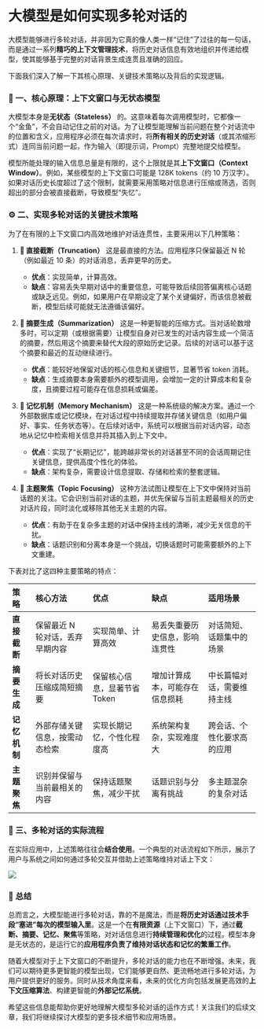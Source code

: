 # 大模型是如何实现多轮对话的

大模型能够进行多轮对话，并非因为它真的像人类一样“记住”了过往的每一句话，而是通过一系列**精巧的上下文管理技术**，将历史对话信息有效地组织并传递给模型，使其能够基于完整的对话背景生成连贯且准确的回应。

下面我们深入了解一下其核心原理、关键技术策略以及背后的实现逻辑。

### 🧠 一、核心原理：上下文窗口与无状态模型

大模型本身是**无状态（Stateless）** 的。这意味着每次调用模型时，它都像一个“金鱼”，不会自动记住之前的对话。为了让模型能理解当前问题在整个对话流中的位置和含义，应用程序必须在每次请求时，将**所有相关的历史对话**（或其浓缩形式）连同当前问题一起，作为输入（即提示词，Prompt）完整地提交给模型。

模型所能处理的输入信息总量是有限的，这个上限就是其**上下文窗口（Context Window）**。例如，某些模型的上下文窗口可能是 128K tokens（约 10 万汉字）。如果对话历史长度超过了这个限制，就需要采用策略对信息进行压缩或筛选，否则超出的部分会被直接截断，导致模型“失忆”。

### ⚙️ 二、实现多轮对话的关键技术策略

为了在有限的上下文窗口内高效地维护对话连贯性，主要采用以下几种策略：

1.  **🔄 直接截断（Truncation）**
    这是最直接的方法。应用程序只保留最近 N 轮（例如最近 10 条）的对话消息，丢弃更早的历史。

    - **优点**：实现简单，计算高效。
    - **缺点**：容易丢失早期对话中的重要信息，可能导致后续回答偏离核心话题或缺乏远见。例如，如果用户在早期设定了某个关键偏好，而该信息被截断，模型后续可能就无法遵循该偏好。

2.  **📝 摘要生成（Summarization）**
    这是一种更智能的压缩方式。当对话轮数增多时，可以定期（或根据需要）让模型自身对已发生的对话内容生成一个简洁的摘要，然后用这个摘要来替代大段的原始历史记录。后续的对话可以基于这个摘要和最近的互动继续进行。

    - **优点**：能较好地保留对话的核心信息和关键细节，显著节省 token 消耗。
    - **缺点**：生成摘要本身需要额外的模型调用，会增加一定的计算成本和复杂度，且摘要过程可能存在信息损耗或偏差。

3.  **💾 记忆机制（Memory Mechanism）**
    这是一种系统级的解决方案。通过一个外部数据库或记忆模块，在对话过程中持续提取并存储关键信息（如用户偏好、事实、任务状态等）。在后续对话中，系统可以根据当前对话内容，动态地从记忆中检索相关信息并将其插入到上下文中。

    - **优点**：实现了“长期记忆”，能跨越非常长的对话甚至不同的会话周期记住关键信息，提供高度个性化的体验。
    - **缺点**：架构复杂，需要设计信息提取、存储和检索的整套逻辑。

4.  **🎯 主题聚焦（Topic Focusing）**
    这种方法试图让模型在上下文中保持对当前话题的关注。它会识别当前对话的主题，并优先保留与当前主题最相关的历史对话片段，同时淡化或移除其他无关主题的内容。
    - **优点**：有助于在复杂多主题的对话中保持主线的清晰，减少无关信息的干扰。
    - **缺点**：话题识别和分离本身是一个挑战，切换话题时可能需要额外的上下文重建。

下表对比了这四种主要策略的特点：

| 策略         | 核心方法                        | 优点                         | 缺点                           | 适用场景                   |
| :----------- | :------------------------------ | :--------------------------- | :----------------------------- | :------------------------- |
| **直接截断** | 保留最近 N 轮对话，丢弃早期内容 | 实现简单、计算高效           | 易丢失重要历史信息，影响连贯性 | 对话简短、话题集中的场景   |
| **摘要生成** | 将长对话历史压缩成简短摘要      | 保留核心信息，显著节省 Token | 增加计算成本，可能存在信息损耗 | 中长篇幅对话，需要维持主线 |
| **记忆机制** | 外部存储关键信息，按需动态检索  | 实现长期记忆，个性化程度高   | 系统架构复杂，实现难度大       | 跨会话、个性化要求高的应用 |
| **主题聚焦** | 识别并保留与当前最相关的内容    | 保持话题聚焦，减少干扰       | 话题识别与分离有挑战           | 多主题混杂的复杂对话       |

### 🔄 三、多轮对话的实际流程

在实际应用中，上述策略往往会**结合使用**。一个典型的对话流程如下所示，展示了用户与系统之间如何通过多轮交互并借助上述策略维持对话上下文：

![](https://neptune-ipc.oss-cn-shenzhen.aliyuncs.com/img/20250831153103385.png)

### 💎 总结

总而言之，大模型能进行多轮对话，靠的不是魔法，而是**将历史对话通过技术手段“塞进”每次的模型输入里**。这是一个在**有限资源**（上下文窗口）下，通过**截断、摘要、记忆、聚焦**等策略，对对话信息进行**持续管理和优化**的过程。模型本身是无状态的，是运行它的**应用程序负责了维持对话状态和记忆的繁重工作**。

随着大模型对于上下文窗口的不断提升，多轮对话的能力也在不断增强。未来，我们可以期待更多更智能的模型出现，它们能够更自然、更流畅地进行多轮对话，为用户提供更好的服务。同时从技术角度来看，未来的优化方向包括发展更高效的**上下文压缩算法**、构建更智能的**外部记忆系统**。

希望这些信息能帮助你更好地理解大模型多轮对话的运作方式！关注我们的后续文章，我们将继续探讨大模型的更多技术细节和应用场景。
